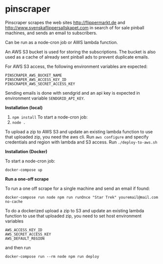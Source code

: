 # pinscraper

Pinscraper scrapes the web sites http://flippermarkt.de and http://www.svenskaflippersallskapet.com in search of for sale pinball machines, and sends an email to subscribers.

Can be run as a node-cron job or AWS lambda function.

An AWS S3 bucket is used for storing the subscriptions. The bucket is also used as a cache of already sent pinball ads to prevent duplicate emails.

For AWS S3 access, the following environment variables are expected:
```
PINSCRAPER_AWS_BUCKET_NAME
PINSCRAPER_AWS_ACCESS_KEY_ID
PINSCRAPER_AWS_SECRET_ACCESS_KEY
```

Sending emails is done with sendgrid and an api key is expected in environment variable `SENDGRID_API_KEY`.

**Installation (local)**

1. `npm install`
To start a node-cron job:
2. `node .`

To upload a zip to AWS S3 and update an existing lambda function to use that uploaded zip, you need the aws cli.
Run `aws configure` and specify credentials and region with lambda and S3 access.
Run `./deploy-to-aws.sh`

**Installation (Docker)**

To start a node-cron job:

`docker-compose up`

**Run a one-off scrape**

To run a one off scrape for a single machine and send an email if found:

`docker-compose run node npm run runOnce "Star Trek" youremail@mail.com no-cache`

To do a dockerized upload a zip to S3 and update an existing lambda function to use that uploaded zip, you need to set host environment variables
```
AWS_ACCESS_KEY_ID
AWS_SECRET_ACCESS_KEY
AWS_DEFAULT_REGION
```
and then run

`docker-compose run --rm node npm run deploy`
